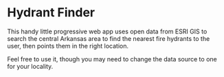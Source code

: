 # Hydrant Finder

This handy little progressive web app uses open data from ESRI GIS to search the central Arkansas area to find the nearest fire hydrants to the user, then points them in the right location.

Feel free to use it, though you may need to change the data source to one for your locality.
